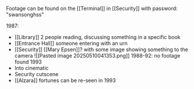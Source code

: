 Footage can be found on the [[Terminal]] in [[Security]] with password: "swansonghss"

1987:
- [[Library]] 2 people reading, discussing something in a specific book
- [[Entrance Hall]] someone entering with an urn
- [[Security]] [[Mary Epsen]]? with some image showing something to the camera ![[Pasted image 20250510041353.png]]
1988-92: no footage found
1993
- Into cinematic
- Security cutscene
- [[Alzara]] fortunes can be re-seen in 1993